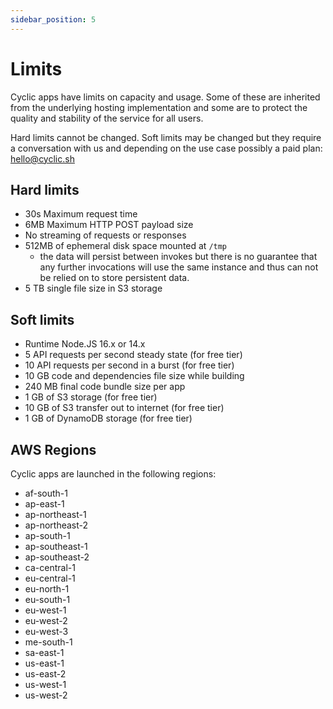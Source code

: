 ```yaml
---
sidebar_position: 5
---
```


# Limits

Cyclic apps have limits on capacity and usage. Some of these are inherited from the underlying hosting implementation and some are to protect the quality and stability of the service for all users.

Hard limits cannot be changed. Soft limits may be changed but they require a conversation with us and depending on the use case possibly a paid plan: <hello@cyclic.sh>

## Hard limits

- 30s Maximum request time
- 6MB Maximum HTTP POST payload size
- No streaming of requests or responses
- 512MB of ephemeral disk space mounted at `/tmp`
  - the data will persist between invokes but there is no guarantee that any further invocations will use the same instance and thus can not be relied on to store persistent data.
- 5 TB single file size in S3 storage

## Soft limits

- Runtime Node.JS 16.x or 14.x
- 5 API requests per second steady state (for free tier)
- 10 API requests per second in a burst (for free tier)
- 10 GB code and dependencies file size while building
- 240 MB final code bundle size per app
- 1 GB of S3 storage (for free tier)
- 10 GB of S3 transfer out to internet (for free tier)
- 1 GB of DynamoDB storage (for free tier)

## AWS Regions

Cyclic apps are launched in the following regions:

- af-south-1
- ap-east-1
- ap-northeast-1
- ap-northeast-2
- ap-south-1
- ap-southeast-1
- ap-southeast-2
- ca-central-1
- eu-central-1
- eu-north-1
- eu-south-1
- eu-west-1
- eu-west-2
- eu-west-3
- me-south-1
- sa-east-1
- us-east-1
- us-east-2
- us-west-1
- us-west-2
